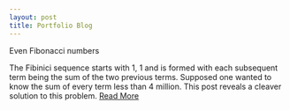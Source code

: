 ```yaml
---
layout: post
title: Portfolio Blog
---
```


Even Fibonacci numbers

The Fibinici sequence starts with 1, 1 and is formed with each subsequent term being the sum of the two previous terms. Supposed one wanted to know the sum of every term less than 4 million. This post reveals a cleaver solution to this problem. [Read More](https://danielfrentzel.github.io)

